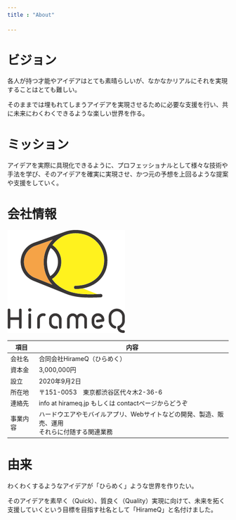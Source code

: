 ```yaml
---
title : "About"

---
```


# ビジョン

各人が持つ才能やアイデアはとても素晴らしいが、なかなかリアルにそれを実現することはとても難しい。

そのままでは埋もれてしまうアイデアを実現させるために必要な支援を行い、共に未来にわくわくできるような楽しい世界を作る。

# ミッション

アイデアを実際に具現化できるように、プロフェッショナルとして様々な技術や手法を学び、そのアイデアを確実に実現させ、かつ元の予想を上回るような提案や支援をしていく。

# 会社情報

![](hirameq_logo.png)

|項目|内容|
|---|---|
|会社名	|合同会社HirameQ（ひらめく）|
|資本金	|3,000,000円|
|設立	|2020年9月2日|
|所在地	|〒151-0053　東京都渋谷区代々木2-36-6|
|連絡先	|info at hirameq.jp もしくは contactページからどうぞ|
|事業内容|ハードウエアやモバイルアプリ、Webサイトなどの開発、製造、販売、運用<br />それらに付随する関連業務|

# 由来

わくわくするようなアイデアが「ひらめく」ような世界を作りたい。

そのアイデアを素早く（Quick）、質良く（Quality）実現に向けて、未来を拓く支援していくという目標を目指す社名として「HirameQ」と名付けました。

